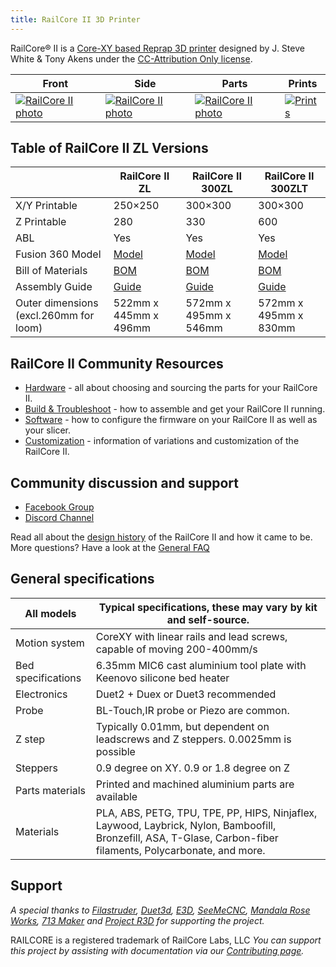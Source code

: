 ```yaml
---
title: RailCore II 3D Printer
---
```

RailCore® II is a [Core-XY based Reprap 3D printer](https://reprap.org/wiki/CoreXY) designed by J. Steve White & Tony Akens under the [CC-Attribution Only license](https://creativecommons.org/licenses/by/3.0/).

| Front                                                                                                 | Side                                                                                                | Parts                                                                               | Prints                                                                   |
|-------------------------------------------------------------------------------------------------------|-----------------------------------------------------------------------------------------------------|-------------------------------------------------------------------------------------|--------------------------------------------------------------------------|
| [![RailCore II photo](images/railcore_front_preview.jpg)](images/railcore_front_full.jpg) | [![RailCore II photo](images/railcore_diag_preview.jpg)](images/railcore_diag_full.jpg) | [![RailCore II photo](images/parts_preview.jpg)](images/parts_full.jpg) | [![Prints](images/railcore_prints.jpg)](https://imgur.com/a/QNLli) |

## Table of RailCore II ZL Versions

|                   | RailCore II ZL                                                                                              | RailCore II 300ZL                                                                                                                                                                                                        | RailCore II 300ZLT                                                                                                                                                                                                       |
|-------------------|-------------------------------------------------------------------------------------------------------------|--------------------------------------------------------------------------------------------------------------------------------------------------------------------------------------------------------------------------|--------------------------------------------------------------------------------------------------------------------------------------------------------------------------------------------------------------------------|
| X/Y Printable     | 250×250                                                                                                     | 300×300                                                                                                                                                                                                                  | 300×300                                                                                                                                                                                                                  |
| Z Printable       | 280                                                                                                         | 330                                                                                                                                                                                                                      | 600                                                                                                                                                                                                                      |
| ABL               | Yes                                                                                                         | Yes                                                                                                                                                                                                                      | Yes                                                                                                                                                                                                                      |
| Fusion 360 Model  | [Model](http://a360.co/2DoeHFu)                                                                             | [Model](http://a360.co/2D5OryV)                                                                                                                                                                                          | [Model](https://a360.co/2w7PjT6)                                                                                                                                                                                         |
| Bill of Materials | [BOM](https://docs.google.com/spreadsheets/d/1QZgV6a6Gk4xR9WxrK2C4QYaPQTXA8t7dFDyHO74-oSY/edit?usp=sharing) | [BOM](https://docs.google.com/spreadsheets/d/1sxKl6h23SXfuNM7hNiX35rIrpISw8AruEEcNl2Fvibk/edit?usp=sharing)                                                                                                              | [BOM](https://docs.google.com/spreadsheets/d/1sxKl6h23SXfuNM7hNiX35rIrpISw8AruEEcNl2Fvibk/edit?usp=sharing)                                                                                                              |
| Assembly Guide    | [Guide](https://docs.google.com/document/d/1OoXfw7aXMz0NzAxkdwuChC0FpunLRyKI02_1vJF52hk/edit?usp=sharing)   | [Guide](https://railcore.dozuki.com/c/RailCore_II) | [Guide](https://railcore.page.link/fskit) |
| Outer dimensions (excl.260mm for loom)  |  522mm x 445mm x 496mm                                                                | 572mm x 495mm x 546mm                                                                                                                                                                              | 572mm x 495mm x 830mm                                                                                                                                                                                |

## RailCore II Community Resources

* [Hardware](/hardware) - all about choosing and sourcing the parts for your RailCore II.
* [Build & Troubleshoot](/build_and_troubleshoot) - how to assemble and get your RailCore II running.
* [Software](/software) - how to configure the firmware on your RailCore II as well as your slicer.
* [Customization](/customization) - information of variations and customization of the RailCore II.

## Community discussion and support
 * [Facebook Group](https://www.facebook.com/groups/RailCore/?sorting_setting=CHRONOLOGICAL)
 * [Discord Channel](https://discord.gg/Sy569Hq)
   
Read all about the [design history](design_history.md) of the RailCore II and how it came to be.
More questions? Have a look at the [General FAQ](/faq.md)

## General specifications

|All models        | Typical specifications, these may vary by kit and self-source.                      |
|------------------|------------------------------------------------------------------------------------|
|Motion system     | CoreXY with linear rails and lead screws, capable of moving 200-400mm/s            |
|Bed specifications| 6.35mm MIC6 cast aluminium tool plate with Keenovo silicone bed heater             |
|Electronics       | Duet2 + Duex or Duet3 recommended                                                  |
|Probe             | BL-Touch,IR probe or Piezo are common.                                             |
|Z step            | Typically 0.01mm, but dependent on leadscrews and Z steppers. 0.0025mm is possible |
|Steppers          | 0.9 degree on XY. 0.9 or 1.8 degree on Z                                           |
|Parts materials   | Printed and machined aluminium parts are available                                 |
|Materials         | PLA, ABS, PETG, TPU, TPE, PP, HIPS, Ninjaflex, Laywood, Laybrick, Nylon, Bamboofill, Bronzefill, ASA, T-Glase, Carbon-fiber filaments, Polycarbonate, and more. |

## Support

*A special thanks to [Filastruder](https://www.filastruder.com/), [Duet3d](https://www.duet3d.com/), [E3D](https://e3d-online.com/), [SeeMeCNC](https://www.seemecnc.com/), [Mandala Rose Works](http://www.mandalaroseworks.com/product/railcore), [713 Maker](https://713maker.com/railcore) and [Project R3D](https://www.projectr3d.com/) for supporting the project.*

RAILCORE is a registered trademark of RailCore Labs, LLC
*You can support this project by assisting with documentation via our [Contributing page](/contributing/).*
